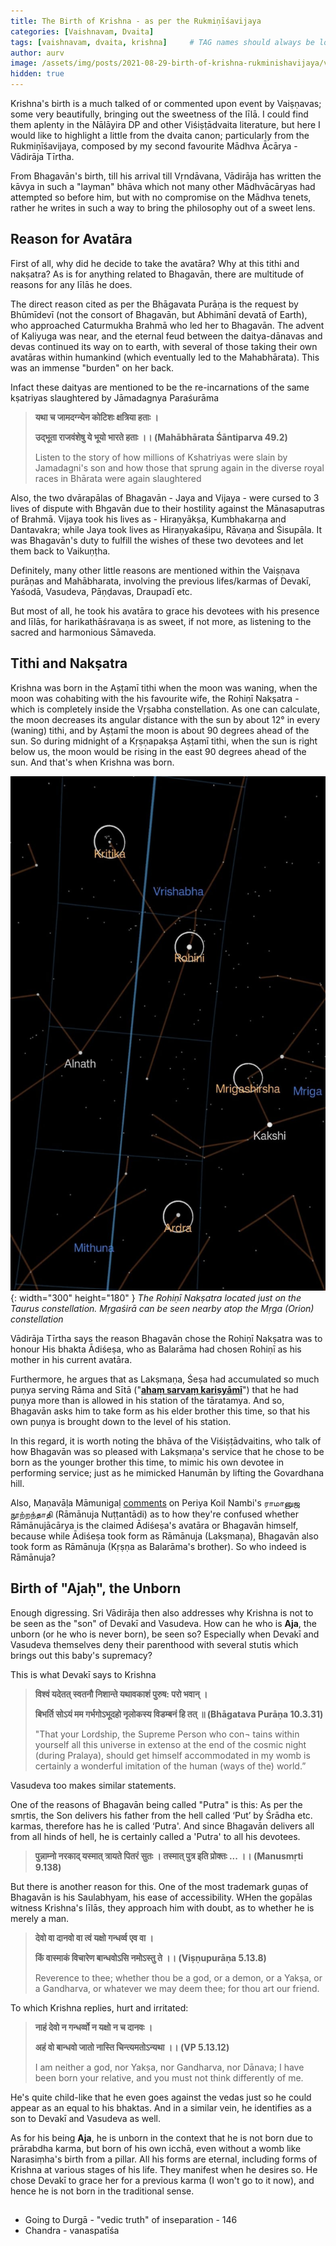 ```yaml
---
title: The Birth of Krishna - as per the Rukmiṇīśavijaya
categories: [Vaishnavam, Dvaita]
tags: [vaishnavam, dvaita, krishna]     # TAG names should always be lowercase
author: aurv
image: /assets/img/posts/2021-08-29-birth-of-krishna-rukminishavijaya/vasudeva_carries_krishna.jpg
hidden: true
---
```


Krishna's birth is a much talked of or commented upon event by Vaiṣṇavas; some very beautifully, bringing out the sweetness of the līlā. I could find them aplenty in the Nālāyira DP and other Viśiṣṭādvaita literature, but here I would like to highlight a little from the dvaita canon; particularly from the Rukmiṇīśavijaya, composed by my second favourite Mādhva Ācārya - Vādirāja Tīrtha.

From Bhagavān's birth, till his arrival till Vṛndāvana, Vādirāja has written the kāvya in such a "layman" bhāva which not many other Mādhvācāryas had attempted so before him, but with no compromise on the Mādhva tenets, rather he writes in such a way to bring the philosophy out of a sweet lens.

##  Reason for Avatāra

First of all, why did he decide to take the avatāra? Why at this tithi and nakṣatra? As is for anything related to Bhagavān, there are multitude of reasons for any līlās he does.

The direct reason cited as per the Bhāgavata Purāṇa is the request by Bhūmīdevī (not the consort of Bhagavān, but Abhimānī devatā of Earth), who approached Caturmukha Brahmā who led her to Bhagavān. The advent of Kaliyuga was near, and the eternal feud between the daitya-dānavas and devas continued its way on to earth, with several of those taking their own avatāras within humankind (which eventually led to the Mahabhārata). This was an immense "burden" on her back.

Infact these daityas are mentioned to be the re-incarnations of the same kṣatriyas slaughtered by Jāmadagnya Paraśurāma

> **यथा च जामदग्न्येन कोटिशः क्षत्रिया हताः ।**
>
> **उद्भूता राजवंशेषु ये भूयो भारते हताः ।। (Mahābhārata Śāntiparva 49.2)**
>
> Listen to the story of how millions of Kshatriyas were slain by Jamadagni's son and how those that sprung again in the diverse royal races in Bhārata were again slaughtered

Also, the two dvārapālas of Bhagavān - Jaya and Vijaya - were cursed to 3 lives of dispute with Bhgavān due to their hostility against the Mānasaputras of Brahmā. Vijaya took his lives as - Hiraṇyākṣa, Kumbhakarṇa and Dantavakra; while Jaya took lives as Hiraṇyakaśipu, Rāvaṇa and Śisupāla. It was Bhagavān's duty to fulfill the wishes of these two devotees and let them back to Vaikuṇṭha.

Definitely, many other little reasons are mentioned within the Vaiṣṇava purāṇas and Mahābharata, involving the previous lifes/karmas of Devakī, Yaśodā, Vasudeva, Pāṇḍavas, Draupadī etc.

But most of all, he took his avatāra to grace his devotees with his presence and līlās, for harikathāśravaṇa is as sweet, if not more, as listening to the sacred and harmonious Sāmaveda.

## Tithi and Nakṣatra

Krishna was born in the Aṣṭamī tithi when the moon was waning, when the moon was cohabiting with the his favourite wife, the Rohiṇī Nakṣatra - which is completely inside the Vṛṣabha constellation. As one can calculate, the moon decreases its angular distance with the sun by about 12° in every (waning) tithi, and by Aṣṭamī the moon is about 90 degrees ahead of the sun. So during midnight of a Kṛṣṇapakṣa Aṣṭamī tithi, when the sun is right below us, the moon would be rising in the east 90 degrees ahead of the sun. And that's when Krishna was born.

![Desktop View](/assets/img/posts/2021-08-29-birth-of-krishna-rukminishavijaya/rohini_location.jpg){: width="300" height="180" }
_The Rohiṇī Nakṣatra located just on the Taurus constellation. Mṛgaśirā can be seen nearby atop the Mṛga (Orion) constellation_

Vādirāja Tīrtha says the reason Bhagavān chose the Rohiṇī Nakṣatra was to honour His bhakta Ādiśeṣa, who as Balarāma had chosen Rohiṇī as his mother in his current avatāra.

Furthermore, he argues that as Lakṣmaṇa, Śeṣa had accumulated so much puṇya serving Rāma and Sītā ("<a target="_blank" href="https://aurvadahana.github.io/posts/a-few-points-on-saranagati/#lakshmana_sharanagati">**ahaṃ sarvaṃ kariṣyāmī**</a>") that he had puṇya more than is allowed in his station of the tāratamya. And so, Bhagavān asks him to take form as his elder brother this time, so that his own puṇya is brought down to the level of his station.

In this regard, it is worth noting the bhāva of the Viśiṣṭādvaitins, who talk of how Bhagavān was so pleased with Lakṣmaṇa's service that he chose to be born as the younger brother this time, to mimic his own devotee in performing service; just as he mimicked Hanumān by lifting the Govardhana hill.

Also, Maṇavāḷa Māmunigaḷ <a target="_blank" href="https://divyaprabandham.koyil.org/index.php/2016/06/ramanusa-nurranthadhi-23/">comments</a> on Periya Koil Nambi's ராமானுஜ நூற்றந்தாதி (Rāmānuja Nuṭṭantādi) as to how they're confused whether Rāmānujācārya is the claimed Ādiśeṣa's avatāra or Bhagavān himself, because while Ādiśeṣa took form as Rāmānuja (Lakṣmaṇa), Bhagavān also took form as Rāmānuja (Kṛṣṇa as Balarāma's brother). So who indeed is Rāmānuja?

## Birth of "Ajaḥ", the Unborn

Enough digressing. Sri Vādirāja then also addresses why Krishna is not to be seen as the "son" of Devakī and Vasudeva. How can he who is **Aja**, the unborn (or he who is never born), be seen so? Especially when Devakī and Vasudeva themselves deny their parenthood with several stutis which brings out this baby's supremacy?

This is what Devakī says to Krishna

> **विश्वं यदेतत् स्वतनौ निशान्ते यथावकाशं पुरुष: परो भवान् ।**
>
> **बिभर्ति सोऽयं मम गर्भगोऽभूदहो नृलोकस्य विडम्बनं हि तत् ॥ (Bhāgatava Purāṇa 10.3.31)**
>
> "That your Lordship, the Supreme Person who con¬ tains within yourself all this universe in extenso at the end of the cosmic night (during Pralaya), should get himself accommodated in my womb is certainly a wonderful imitation of the human (ways of the) world.”

Vasudeva too makes similar statements.

One of the reasons of Bhagavān being called "Putra" is this: As per the smṛtis, the Son delivers his father from the hell called ‘Put’ by Śrādha etc. karmas, therefore has he is called ‘Putra'. And since Bhagavān delivers all from all hinds of hell, he is certainly called a 'Putra' to all his devotees.

> **पुन्नाम्नो नरकाद् यस्मात् त्रायते पितरं सुतः । तस्मात् पुत्र इति प्रोक्तः ... ।। (Manusmṛti 9.138)**

But there is another reason for this. One of the most trademark guṇas of Bhagavān is his Saulabhyam, his ease of accessibility. WHen the gopālas witness Krishna's līlās, they approach him with doubt, as to whether he is merely a man.

> **देवो वा दानवो वा त्वं यक्षो गन्धर्व्व एव वा ।**
>
> **किं वास्माकं विचारेण बान्धवोऽसि नमोऽस्तु ते ।। (Viṣṇupurāṇa 5.13.8)**
>
>  Reverence to thee; whether thou be a god, or a demon, or a Yakṣa, or a Gandharva, or whatever we may deem thee; for thou art our friend.

To which Krishna replies, hurt and irritated:

> **नाहं देवो न गन्धर्व्वो न यक्षो न च दानवः ।**
>
> **अहं वो बान्धवो जातो नास्ति चिन्त्यमतोऽन्यथा ।। (VP 5.13.12)**
>
> I am neither a god, nor Yakṣa, nor Gandharva, nor Dānava; I have been born your relative, and you must not think differently of me.

He's quite child-like that he even goes against the vedas just so he could appear as an equal to his bhaktas. And in a similar vein, he identifies as a son to Devakī and Vasudeva as well.

As for his being **Aja**, he is unborn in the context that he is not born due to prārabdha karma, but born of his own icchā, even without a womb like Narasiṃha's birth from a pillar. All his forms are eternal, including forms of Krishna at various stages of his life. They manifest when he desires so. He chose Devakī to grace her for a previous karma (I won't go to it now), and hence he is not born in the traditional sense.

## 

- Going to Durgā - "vedic truth" of inseparation - 146
- Chandra - vanaspatīśa

